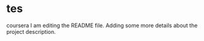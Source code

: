 # tes
coursera
I am editing the README file. Adding some more details about the project description.
